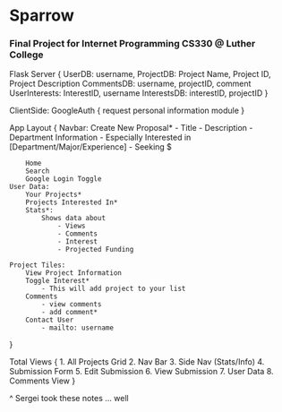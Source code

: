# Sparrow
### Final Project for Internet Programming CS330 @ Luther College

Flask Server {
	UserDB: username,
	ProjectDB: Project Name, Project ID, Project Description
	CommentsDB: username, projectID, comment
	UserInterests: InterestID, username
	InterestsDB: interestID, projectID
} 

ClientSide: GoogleAuth {
	request personal information module	
}

App Layout {
	Navbar:
		Create New Proposal*
			- Title
			- Description
			- Department Information
			- Especially Interested in [Department/Major/Experience]
			- Seeking $

		Home
		Search
		Google Login Toggle
	User Data:
		Your Projects*
		Projects Interested In*
		Stats*:
			Shows data about 
				- Views
				- Comments
				- Interest
				- Projected Funding

	Project Tiles:
		View Project Information
		Toggle Interest*
			- This will add project to your list
		Comments 
			- view comments
			- add comment*
		Contact User
			- mailto: username
}

Total Views {
	1. All Projects Grid
	2. Nav Bar
	3. Side Nav (Stats/Info)
	4. Submission Form
	5. Edit Submission
	6. View Submission
	7. User Data
	8. Comments View
}


^ Sergei took these notes ... well
